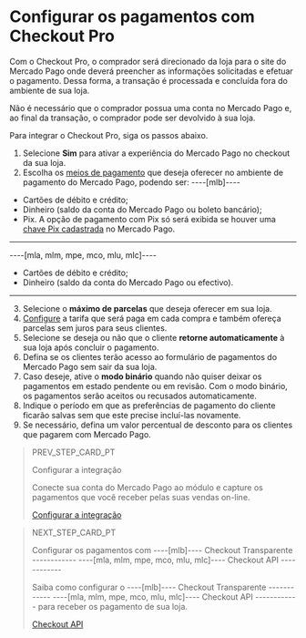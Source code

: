# Configurar os pagamentos com Checkout Pro
 
Com o Checkout Pro, o comprador será direcionado da loja para o site do Mercado Pago onde deverá preencher as informações solicitadas e efetuar o pagamento. Dessa forma, a transação é processada e concluída fora do ambiente de sua loja. 

Não é necessário que o comprador possua uma conta no Mercado Pago e, ao final da transação, o comprador pode ser devolvido à sua loja.
 
Para integrar o Checkout Pro, siga os passos abaixo.
 
1. Selecione **Sim** para ativar a experiência do Mercado Pago no checkout da sua loja. 
2. Escolha os [meios de pagamento](/developer/pt/guides/additional-content/payment-localization/consult-payment-methods) que deseja oferecer no ambiente de pagamento do Mercado Pago, podendo ser: 
----[mlb]---- 
* Cartões de débito e crédito; 
* Dinheiro (saldo da conta do Mercado Pago ou boleto bancário); 
* Pix. A opção de pagamento com Pix só será exibida se houver uma [chave Pix cadastrada](https://www.mercadopago.com.br/stop/pix?url=https%3A%2F%2Fwww.mercadopago.com.br%2Fadmin-pix-keys%2Fmy-keys&authentication_mode=required) no Mercado Pago. 
------------ 
----[mla, mlm, mpe, mco, mlu, mlc]---- 
* Cartões de débito e crédito;
* Dinheiro (saldo da conta do Mercado Pago ou efectivo). 
------------
3. Selecione o **máximo de parcelas** que deseja oferecer em sua loja.
4. [Configure](https://www.mercadopago.com.br/costs-section#from-section=menu) a tarifa que será paga em cada compra e também ofereça parcelas sem juros para seus clientes.
5. Selecione se deseja ou não que o cliente **retorne automaticamente** à sua loja após concluir o pagamento.
6. Defina se os clientes terão acesso ao formulário de pagamentos do Mercado Pago sem sair da sua loja.
7. Caso deseje, ative o **modo binário** quando não quiser deixar os pagamentos em estado pendente ou em revisão. Com o modo binário, os pagamentos serão aceitos ou recusados automaticamente.
8. Indique o período em que as preferências de pagamento do cliente ficarão salvas sem que este precise incluí-las novamente.
9. Se necessário, defina um valor percentual de desconto para os clientes que pagarem com Mercado Pago.

> PREV_STEP_CARD_PT
>
> Configurar a integração
>
> Conecte sua conta do Mercado Pago ao módulo e capture os pagamentos que você receber pelas suas vendas on-line.
>
> [Configurar a integração](/developers/pt/docs/prestashop/integration)

> NEXT_STEP_CARD_PT
>
> Configurar os pagamentos com ----[mlb]---- Checkout Transparente ------------ ----[mla, mlm, mpe, mco, mlu, mlc]---- Checkout API ------------
>
> Saiba como configurar o ----[mlb]---- Checkout Transparente ------------ ----[mla, mlm, mpe, mco, mlu, mlc]---- Checkout API ------------ para receber os pagamento de sua loja.
>
> [Checkout API](/developers/pt/docs/prestashop/payment-setup/cho-api)